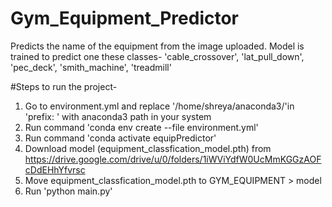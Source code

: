 # Gym_Equipment_Predictor
Predicts the name of the equipment from the image uploaded. Model is trained to predict one these classes- 'cable_crossover', 'lat_pull_down', 'pec_deck', 'smith_machine', 'treadmill'

#Steps to run the project-
1. Go to environment.yml and replace '/home/shreya/anaconda3/'in 'prefix: ' with anaconda3 path in your system
2. Run command 'conda env create --file environment.yml'
3. Run command 'conda activate equipPredictor'
4. Download model (equipment_classfication_model.pth) from  https://drive.google.com/drive/u/0/folders/1iWViYdfW0UcMmKGGzAOFcDdEHhYfvrsc
5. Move equipment_classfication_model.pth to GYM_EQUIPMENT > model
4. Run 'python main.py'
